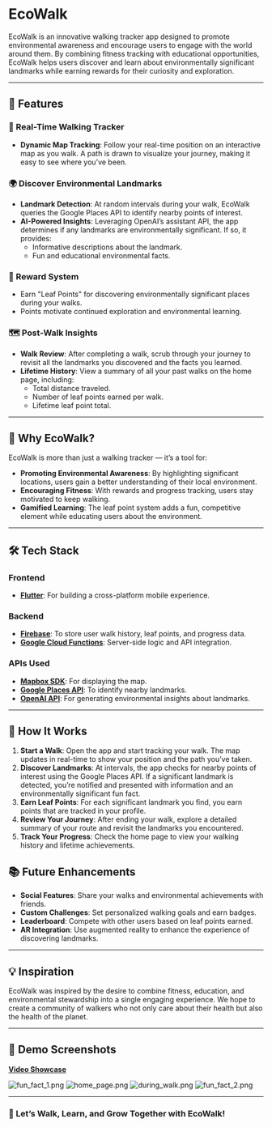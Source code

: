 # EcoWalk

EcoWalk is an innovative walking tracker app designed to promote environmental awareness and encourage users to engage with the world around them. By combining fitness tracking with educational opportunities, EcoWalk helps users discover and learn about environmentally significant landmarks while earning rewards for their curiosity and exploration.

---

## 🌱 Features

### 🚶 Real-Time Walking Tracker
- **Dynamic Map Tracking**: Follow your real-time position on an interactive map as you walk. A path is drawn to visualize your journey, making it easy to see where you’ve been.

### 🌍 Discover Environmental Landmarks
- **Landmark Detection**: At random intervals during your walk, EcoWalk queries the Google Places API to identify nearby points of interest.
- **AI-Powered Insights**: Leveraging OpenAI’s assistant API, the app determines if any landmarks are environmentally significant. If so, it provides:
  - Informative descriptions about the landmark.
  - Fun and educational environmental facts.

### 🍃 Reward System
- Earn "Leaf Points" for discovering environmentally significant places during your walks.
- Points motivate continued exploration and environmental learning.

### 🗺️ Post-Walk Insights
- **Walk Review**: After completing a walk, scrub through your journey to revisit all the landmarks you discovered and the facts you learned.
- **Lifetime History**: View a summary of all your past walks on the home page, including:
  - Total distance traveled.
  - Number of leaf points earned per walk.
  - Lifetime leaf point total.

---

## 🎯 Why EcoWalk?

EcoWalk is more than just a walking tracker — it’s a tool for:
- **Promoting Environmental Awareness**: By highlighting significant locations, users gain a better understanding of their local environment.
- **Encouraging Fitness**: With rewards and progress tracking, users stay motivated to keep walking.
- **Gamified Learning**: The leaf point system adds a fun, competitive element while educating users about the environment.

---

## 🛠️ Tech Stack

### Frontend
- [**Flutter**](https://flutter.dev/): For building a cross-platform mobile experience.

### Backend
- [**Firebase**](https://firebase.google.com/): To store user walk history, leaf points, and progress data.
- [**Google Cloud Functions**](https://cloud.google.com/functions/): Server-side logic and API integration.

### APIs Used
- [**Mapbox SDK**](https://www.mapbox.com/): For displaying the map.
- [**Google Places API**](https://developers.google.com/maps/documentation/places): To identify nearby landmarks.
- [**OpenAI API**](https://openai.com/api/): For generating environmental insights about landmarks.

---

## 🚀 How It Works

1. **Start a Walk**: Open the app and start tracking your walk. The map updates in real-time to show your position and the path you’ve taken.
2. **Discover Landmarks**: At intervals, the app checks for nearby points of interest using the Google Places API. If a significant landmark is detected, you’re notified and presented with information and an environmentally significant fun fact.
3. **Earn Leaf Points**: For each significant landmark you find, you earn points that are tracked in your profile.
4. **Review Your Journey**: After ending your walk, explore a detailed summary of your route and revisit the landmarks you encountered.
5. **Track Your Progress**: Check the home page to view your walking history and lifetime achievements.


## 📚 Future Enhancements

- **Social Features**: Share your walks and environmental achievements with friends.
- **Custom Challenges**: Set personalized walking goals and earn badges.
- **Leaderboard**: Compete with other users based on leaf points earned.
- **AR Integration**: Use augmented reality to enhance the experience of discovering landmarks.

---

## 💡 Inspiration

EcoWalk was inspired by the desire to combine fitness, education, and environmental stewardship into a single engaging experience. We hope to create a community of walkers who not only care about their health but also the health of the planet.

---

## 🎨 Demo Screenshots

[**Video Showcase**](https://youtu.be/LuHYYhurqic)

![fun_fact_1.png](images/fun_fact_1.png)
![home_page.png](images/home_page.png)
![during_walk.png](images/during_walk.png)
![fun_fact_2.png](images/fun_fact_2.png)

---

### 🌟 Let’s Walk, Learn, and Grow Together with EcoWalk!

